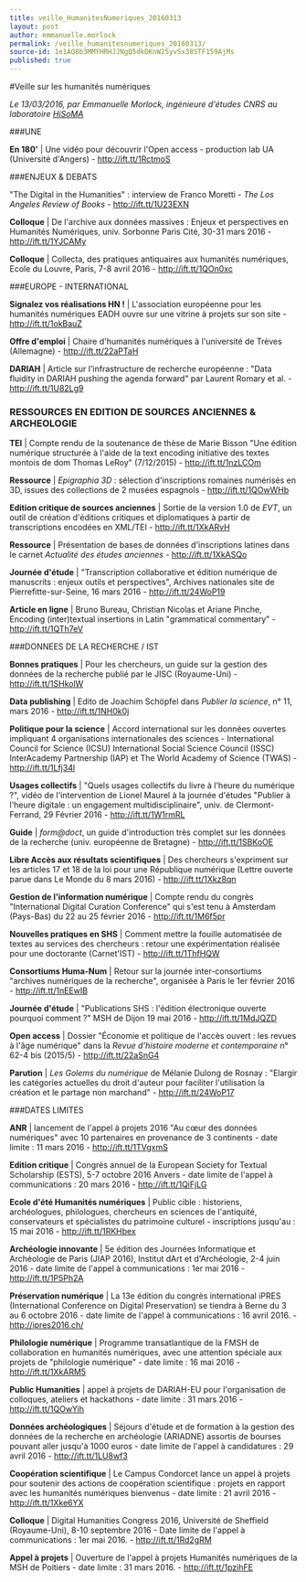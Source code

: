 ```yaml
---
title: veille_HumanitesNumeriques_20160313
layout: post
author: emmanuelle.morlock
permalink: /veille_humanitesnumeriques_20160313/
source-id: 1e1AQ8b3MMYHRHJJNgQ5dkDKnW25yvSx38STF159AjMs
published: true
---
```

#Veille sur les humanités numériques

*Le 13/03/2016, par Emmanuelle Morlock, ingénieure d'études CNRS au laboratoire [HiSoMA](http://www.hisoma.mom.fr)*

 

###UNE

**En 180'** | Une vidéo pour découvrir l'Open access - production lab UA (Université d'Angers) - http://ift.tt/1RctmoS

 

###ENJEUX & DEBATS

"The Digital in the Humanities" : interview de Franco Moretti - *The Los Angeles Review of Books* - http://ift.tt/1U23EXN

 

**Colloque** | De l'archive aux données massives : Enjeux et perspectives en Humanités Numériques, univ. Sorbonne Paris Cité, 30-31 mars 2016 - http://ift.tt/1YJCAMy

 

**Colloque** | Collecta, des pratiques antiquaires aux humanités numériques, Ecole du Louvre, Paris, 7-8 avril 2016 - http://ift.tt/1QOn0xc

 

###EUROPE - INTERNATIONAL

**Signalez vos réalisations HN !** | L'association européenne pour les humanités numériques EADH ouvre sur une vitrine à projets sur son site - http://ift.tt/1okBauZ

 

**Offre d'emploi** | Chaire d'humanités numériques à l'université de Trèves (Allemagne) - http://ift.tt/22aPTaH

 

**DARIAH** | Article sur l'infrastructure de recherche européenne : "Data fluidity in DARIAH pushing the agenda forward" par Laurent Romary et al. - http://ift.tt/1U82Lg9

 

### RESSOURCES EN EDITION DE SOURCES ANCIENNES & ARCHEOLOGIE

**TEI** | Compte rendu de la soutenance de thèse de Marie Bisson "Une édition numérique structurée à l'aide de la text encoding initiative des textes montois de dom Thomas LeRoy" (7/12/2015) - http://ift.tt/1nzLCOm

 

**Ressource** | *Epigraphia 3D* : sélection d'inscriptions romaines numérisés en 3D, issues des collections de 2 musées espagnols - http://ift.tt/1QOwWHb

 

**Edition critique de sources anciennes** | Sortie de la version 1.0 de *EVT*, un outil de création d'éditions critiques et diplomatiques à partir de transcriptions encodées en XML/TEI - http://ift.tt/1XkARvH

 

**Ressource** | Présentation de bases de données d'inscriptions latines dans le carnet *Actualité des études anciennes* - http://ift.tt/1XkASQo

 

**Journée d'étude** | "Transcription collaborative et édition numérique de manuscrits : enjeux outils et perspectives", Archives nationales site de Pierrefitte-sur-Seine, 16 mars 2016 - http://ift.tt/24WoP19

 

**Article en ligne** | Bruno Bureau, Christian Nicolas et Ariane Pinche, Encoding (inter)textual insertions in Latin "grammatical commentary" - http://ift.tt/1QTh7eV

 

###DONNEES DE LA RECHERCHE / IST

**Bonnes pratiques** | Pour les chercheurs, un guide sur la gestion des données de la recherche publié par le JISC (Royaume-Uni) - http://ift.tt/1SHkolW

 

**Data publishing** | Edito de Joachim Schöpfel dans *Publier la science*, n° 11, mars 2016 - http://ift.tt/1NH0k0j

 

**Politique pour la science** | Accord international sur les données ouvertes impliquant 4 organisations internationales des sciences - International Council for Science (ICSU) International Social Science Council (ISSC) InterAcademy Partnership (IAP) et The World Academy of Science (TWAS) - http://ift.tt/1Lfj34l

 

**Usages collectifs** | "Quels usages collectifs du livre à l'heure du numérique ?", vidéo de l'intervention de Lionel Maurel à la journée d'études "Publier à l'heure digitale : un engagement multidisciplinaire", univ. de Clermont-Ferrand, 29 Février 2016 - http://ift.tt/1W1rmRL

 

**Guide** | *form@doct*, un guide d'introduction très complet sur les données de la recherche (univ. européenne de Bretagne) - http://ift.tt/1SBKoOE

 

**Libre Accès aux résultats scientifiques** | Des chercheurs s'expriment sur les articles 17 et 18 de la loi pour une République numérique (Lettre ouverte parue dans Le Monde du 8 mars 2016) - http://ift.tt/1Xkz8qn

 

**Gestion de l'information numérique** | Compte rendu du congrès "International Digital Curation Conference" qui s'est tenu à Amsterdam (Pays-Bas) du 22 au 25 février 2016 - http://ift.tt/1M6f5pr

 

**Nouvelles pratiques en SHS** | Comment mettre la fouille automatisée de textes au services des chercheurs : retour une expérimentation réalisée pour une doctorante (Carnet'IST) - http://ift.tt/1ThfHQW

 

**Consortiums Huma-Num** | Retour sur la journée inter-consortiums "archives numériques de la recherche", organisée à Paris le 1er février 2016 - http://ift.tt/1nEEwIB

 

**Journée d'étude** | "Publications SHS : l'édition électronique ouverte pourquoi comment ?" MSH de Dijon 19 mai 2016 - http://ift.tt/1MdJQZD

 

**Open access** | Dossier "Économie et politique de l'accès ouvert : les revues à l'âge numérique" dans la *Revue d'histoire moderne et contemporaine* n° 62-4 bis (2015/5) - http://ift.tt/22aSnG4

 

**Parution** | *Les Golems du numérique* de Mélanie Dulong de Rosnay : "Elargir les catégories actuelles du droit d'auteur pour faciliter l'utilisation la création et le partage non marchand" - http://ift.tt/24WoP17

 

###DATES LIMITES

**ANR** | lancement de l'appel à projets 2016 "Au cœur des données numériques" avec 10 partenaires en provenance de 3 continents - date limite : 11 mars 2016 - http://ift.tt/1TVgxmS

 

**Edition critique** | Congrès annuel de la European Society for Textual Scholarship (ESTS), 5-7 octobre 2016 Anvers - date limite de l'appel à communications : 20 mars 2016 - http://ift.tt/1QiFjLG

 

**Ecole d'été Humanités numériques** | Public cible : historiens, archéologues, philologues, chercheurs en sciences de l'antiquité, conservateurs et spécialistes du patrimoine culturel - inscriptions jusqu'au : 15 mai 2016 - http://ift.tt/1RKHbex

 

**Archéologie innovante** | 5e édition des Journées Informatique et Archéologie de Paris (JIAP 2016), Institut dArt et d'Archéologie, 2-4 juin 2016 - date limite de l'appel à communications : 1er mai 2016 - http://ift.tt/1P5Ph2A

 

**Préservation numérique** | La 13e édition du congrès international iPRES (International Conference on Digital Preservation) se tiendra à Berne du 3 au 6 octobre 2016 - date limite de l'appel à communications : 16 avril 2016. - http://ipres2016.ch/

 

**Philologie numérique** | Programme transatlantique de la FMSH de collaboration en humanités numériques, avec une attention spéciale aux projets de "philologie numérique" - date limite : 16 mai 2016 - http://ift.tt/1XkARM5

 

**Public Humanities** | appel à projets de DARIAH-EU pour l'organisation de colloques, ateliers et hackathons - date limite : 31 mars 2016 - http://ift.tt/1QOwYih

 

**Données archéologiques** | Séjours d'étude et de formation à la gestion des données de la recherche en archéologie (ARIADNE) assortis de bourses pouvant aller jusqu'à 1000 euros - date limite de l'appel à candidatures : 29 avril 2016 - http://ift.tt/1LU8wf3

 

**Coopération scientifique** | Le Campus Condorcet lance un appel à projets pour soutenir des actions de coopération scientifique : projets en rapport avec les humanités numériques bienvenus - date limite : 21 avril 2016 - http://ift.tt/1Xke6YX

 

**Colloque** | Digital Humanities Congress 2016, Université de Sheffield (Royaume-Uni), 8-10 septembre 2016 - Date limite de l'appel à communications : 1er mai 2016. - http://ift.tt/1Rd2gRM

 

**Appel à projets** | Ouverture de l'appel à projets Humanités numériques de la MSH de Poitiers - date limite : 31 mars 2016. - http://ift.tt/1pzihFE

 

 

 

 

 

 

 

 

 

 

 

